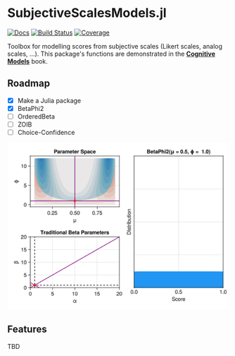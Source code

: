 # SubjectiveScalesModels.jl

[![Docs](https://img.shields.io/badge/docs-latest-blue.svg)](https://DominiqueMakowski.github.io/SubjectiveScalesModels.jl/)
[![Build Status](https://github.com/DominiqueMakowski/SubjectiveScalesModels.jl/actions/workflows/CI.yml/badge.svg?branch=main)](https://github.com/DominiqueMakowski/SubjectiveScalesModels.jl/actions/workflows/CI.yml?query=branch%3Amain)
[![Coverage](https://codecov.io/gh/DominiqueMakowski/SubjectiveScalesModels.jl/branch/main/graph/badge.svg)](https://codecov.io/gh/DominiqueMakowski/SubjectiveScalesModels.jl)


Toolbox for modelling scores from subjective scales (Likert scales, analog scales, ...). 
This package's functions are demonstrated in the [**Cognitive Models**](https://dominiquemakowski.github.io/CognitiveModels/) book.

## Roadmap

- [x] Make a Julia package
- [x] BetaPhi2
- [ ] OrderedBeta
- [ ] ZOIB
- [ ] Choice-Confidence

![](https://github.com/DominiqueMakowski/SubjectiveScalesModels.jl/blob/main/docs/img/animation_BetaPhi2.gif?raw=true)

## Features

TBD


